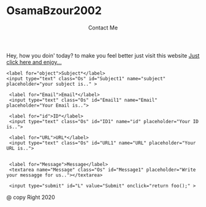 # OsamaBzour2002
<!DOCTYPE html>
<html lang="en">
<meta name="viewport" content="width=device-width, initial-scale=1.0">
<head>
<title>Final project</title>
<link href="FinalProject.CSS" rel="stylesheet">
</head>
<body>
 <header class="C1" >Contact Me</header>
<div class="Containor">

<p class="o">Hey, how you doin' today? to make you feel better just visit this website
  <a href="https://osamaosb.github.io/FinalProjectB/" > Just click here and enjoy...</a>
</p>

    <label for="object">Subject*</label>
    <input type="text" class="Os" id="Subject1" name="subject" placeholder="your subject is.." >

     <label for="Email">Email*</label>
     <input type="text" class="Os" id="Email1" name="Email" placeholder="Your Email is..">

     <label for="id">ID*</label>
     <input type="text" class="Os" id="ID1" name="id" placeholder="Your ID is..">

     <label for="URL">URL*</label>
     <input type="text" class="Os" id="URL1" name="URL" placeholder="Your URL is..">


     <label for="Message">Message</label>
     <textarea name="Message" class="Os" id="Message1" placeholder="Write your messagge for us.."></textarea>

     <input type="submit" id="L" value="Submit" onclick="return foo();" >
<script type="text/javascript">
function foo() {




  var s="hi", n=2;
  var x1 = document.getElementById("Subject1").value;
  var x2 = document.getElementById("Email1").value;
  var x3 = document.getElementById("ID1").value;
  var x4 = document.getElementById("URL1").value;
  var x5 = document.getElementById("Message1").value;
  var x6 = x1.toString();
  var x7 = x2.toString();
  var x8 = x3.toString();
  var x9 = x4.toString();
  var x10 = x5.toString();


/*  if (Number (document.getElementById("Subject1").value) === "NaN"){

    alert("What the Fuck");
  }*/

   if (x1 == "")  alert("The Subject field is empty!");
   if (x2 == "") {
       var F1 = "empty" ;
      alert("The Email field is empty!");
    }
   if (x3 == "")  alert("The ID field is empty!");
   if (x4 == "")  {
 var F2 = "empty" ;
     alert("The URL field is empty!");
}
   if (x5 == "")  alert("The Message field is empty!");
var l1 = x1.length;
var l2 = x2.length;
var l3 = x3.length;
var l4 = x4.length;
var l5 = x5.length;

var sum1=0;
var sum2=0;
var sum3=0;

for (i = 0 ; i< l1 ;  i++){
   if (x6[i]==0 || x6[i]==1 ||x6[i]==2 ||x6[i]==3 ||x6[i]==4 ||x6[i]==5 ||x6[i]==6 ||x6[i]==7 ||x6[i]==8 ||x6[i]==9 ){

     sum1 = sum1 +1;
   }
 }
   if (sum1 >0  ) {alert ("Subject field is NOT a string, please enter a valid string");}

   for (i = 0 ; i< l5 ;  i++){
      if (x10[i]==0 || x10[i]==1 ||x10[i]==2 ||x10[i]==3 ||x10[i]==4 ||x10[i]==5 ||x10[i]==6 ||x10[i]==7 ||x10[i]==8 ||x10[i]==9 ){

        sum2 = sum2 +1;
      }
    }
      if (sum2 >0  ) { alert ("Message field is NOT a string, please enter a valid string");}


for (i =0 ; i<l3 ; i++){
   if ( x8[i] !=0 && x8[i]!=1 && x8[i]!=2 && x8[i]!=3 && x8[i]!=4 && x8[i]!=5 && x8[i]!=6 && x8[i]!=7 && x8[i]!=8 && x8[i]!=9 && x3 != "") {
     sum3 = sum3 +1 ;
   }
}

if (sum3 > 0){
     alert ("ID field is NOT a Number, please enter a valid Number");
   }


var pos = x7.search("@");
var EMAIL = x7.slice(pos, l2);
if (F1!="empty"){
alert(EMAIL);
}
   var US = l4-10
   var USERNAME = x9.slice(0, US);
   if (F2!="empty"){
     alert( USERNAME);
}
}

</script>




</div>

<footer class="C1">@ copy Right 2020</footer>
</body>
